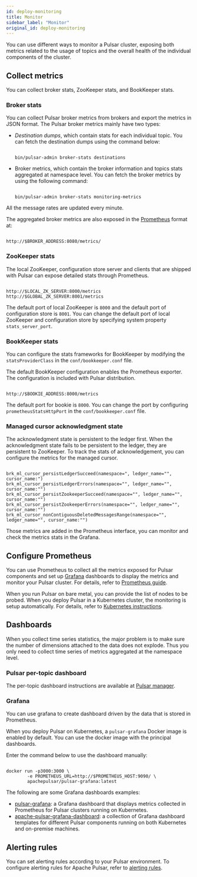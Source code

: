 ```yaml
---
id: deploy-monitoring
title: Monitor
sidebar_label: "Monitor"
original_id: deploy-monitoring
---
```


You can use different ways to monitor a Pulsar cluster, exposing both metrics related to the usage of topics and the overall health of the individual components of the cluster.

## Collect metrics

You can collect broker stats, ZooKeeper stats, and BookKeeper stats. 

### Broker stats

You can collect Pulsar broker metrics from brokers and export the metrics in JSON format. The Pulsar broker metrics mainly have two types:

* *Destination dumps*, which contain stats for each individual topic. You can fetch the destination dumps using the command below:

  ```shell
  
  bin/pulsar-admin broker-stats destinations
  
  ```

* Broker metrics, which contain the broker information and topics stats aggregated at namespace level. You can fetch the broker metrics by using the following command:

  ```shell
  
  bin/pulsar-admin broker-stats monitoring-metrics
  
  ```

All the message rates are updated every minute.

The aggregated broker metrics are also exposed in the [Prometheus](https://prometheus.io) format at:

```shell

http://$BROKER_ADDRESS:8080/metrics/

```

### ZooKeeper stats

The local ZooKeeper, configuration store server and clients that are shipped with Pulsar can expose detailed stats through Prometheus.

```shell

http://$LOCAL_ZK_SERVER:8000/metrics
http://$GLOBAL_ZK_SERVER:8001/metrics

```

The default port of local ZooKeeper is `8000` and the default port of configuration store is `8001`. You can change the default port of local ZooKeeper and configuration store by specifying system property `stats_server_port`.

### BookKeeper stats

You can configure the stats frameworks for BookKeeper by modifying the `statsProviderClass` in the `conf/bookkeeper.conf` file.

The default BookKeeper configuration enables the Prometheus exporter. The configuration is included with Pulsar distribution.

```shell

http://$BOOKIE_ADDRESS:8000/metrics

```

The default port for bookie is `8000`. You can change the port by configuring `prometheusStatsHttpPort` in the `conf/bookkeeper.conf` file.

### Managed cursor acknowledgment state
The acknowledgment state is persistent to the ledger first. When the acknowledgment state fails to be persistent to the ledger, they are persistent to ZooKeeper. To track the stats of acknowledgement, you can configure the metrics for the managed cursor. 

```

brk_ml_cursor_persistLedgerSucceed(namespace=", ledger_name="", cursor_name:")
brk_ml_cursor_persistLedgerErrors(namespace="", ledger_name="", cursor_name:"")
brk_ml_cursor_persistZookeeperSucceed(namespace="", ledger_name="", cursor_name:"")
brk_ml_cursor_persistZookeeperErrors(namespace="", ledger_name="", cursor_name:"")
brk_ml_cursor_nonContiguousDeletedMessagesRange(namespace="", ledger_name="", cursor_name:"")

```

Those metrics are added in the Prometheus interface, you can monitor and check the metrics stats in the Grafana.

## Configure Prometheus

You can use Prometheus to collect all the metrics exposed for Pulsar components and set up [Grafana](https://grafana.com/) dashboards to display the metrics and monitor your Pulsar cluster. For details, refer to [Prometheus guide](https://prometheus.io/docs/introduction/getting_started/).

When you run Pulsar on bare metal, you can provide the list of nodes to be probed. When you deploy Pulsar in a Kubernetes cluster, the monitoring is setup automatically. For details, refer to [Kubernetes instructions](helm-deploy). 

## Dashboards

When you collect time series statistics, the major problem is to make sure the number of dimensions attached to the data does not explode. Thus you only need to collect time series of metrics aggregated at the namespace level.

### Pulsar per-topic dashboard

The per-topic dashboard instructions are available at [Pulsar manager](administration-pulsar-manager).

### Grafana

You can use grafana to create dashboard driven by the data that is stored in Prometheus.

When you deploy Pulsar on Kubernetes, a `pulsar-grafana` Docker image is enabled by default. You can use the docker image with the principal dashboards.

Enter the command below to use the dashboard manually:

```shell

docker run -p3000:3000 \
        -e PROMETHEUS_URL=http://$PROMETHEUS_HOST:9090/ \
        apachepulsar/pulsar-grafana:latest

```

The following are some Grafana dashboards examples:

- [pulsar-grafana](http://pulsar.apache.org/docs/en/deploy-monitoring/#grafana): a Grafana dashboard that displays metrics collected in Prometheus for Pulsar clusters running on Kubernetes.
- [apache-pulsar-grafana-dashboard](https://github.com/streamnative/apache-pulsar-grafana-dashboard): a collection of Grafana dashboard templates for different Pulsar components running on both Kubernetes and on-premise machines.

## Alerting rules
You can set alerting rules according to your Pulsar environment. To configure alerting rules for Apache Pulsar, refer to [alerting rules](https://prometheus.io/docs/prometheus/latest/configuration/alerting_rules/).
